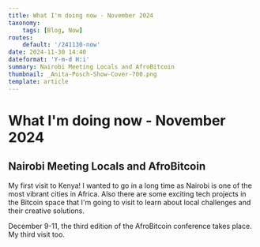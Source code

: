 ```yaml
---
title: What I'm doing now - November 2024
taxonomy:
    tags: [Blog, Now]
routes:
    default: '/241130-now'
date: 2024-11-30 14:40
dateformat: 'Y-m-d H:i'
summary: Nairobi Meeting Locals and AfroBitcoin
thumbnail: _Anita-Posch-Show-Cover-700.png
template: article
---
```


# What I'm doing now - November 2024

## Nairobi Meeting Locals and AfroBitcoin

My first visit to Kenya! I wanted to go in a long time as Nairobi is one of the most vibrant cities in Africa. Also there are some exciting tech projects in the Bitcoin space that I'm going to visit to learn about local challenges and their creative solutions. 

December 9-11, the third edition of the AfroBitcoin conference takes place. My third visit too.